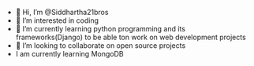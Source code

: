 - 👋 Hi, I’m @Siddhartha21bros
- 👀 I’m interested in coding
- 🌱 I’m currently learning python programming and its frameworks(Django) to be able ton work on web development projects
- 💞️ I’m looking to collaborate on open source projects
- I am currently learning MongoDB
<!---
Siddhartha21bros/Siddhartha21bros is a ✨ special ✨ repository because its `README.md` (this file) appears on your GitHub profile.
You can click the Preview link to take a look at your changes.
--->
